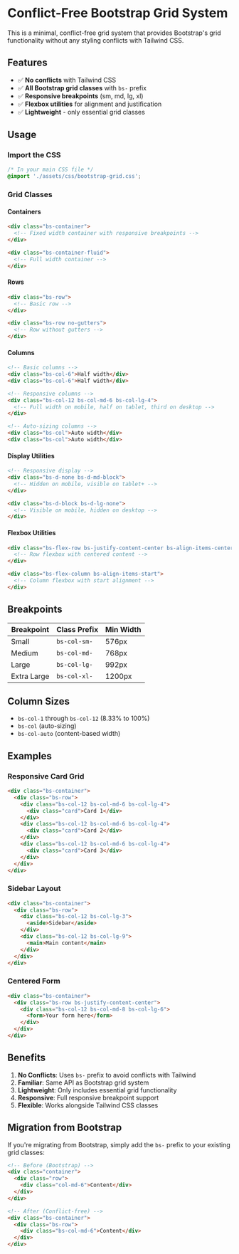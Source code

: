 # Conflict-Free Bootstrap Grid System

This is a minimal, conflict-free grid system that provides Bootstrap's grid functionality without any styling conflicts with Tailwind CSS.

## Features

- ✅ **No conflicts** with Tailwind CSS
- ✅ **All Bootstrap grid classes** with `bs-` prefix
- ✅ **Responsive breakpoints** (sm, md, lg, xl)
- ✅ **Flexbox utilities** for alignment and justification
- ✅ **Lightweight** - only essential grid classes

## Usage

### Import the CSS

```css
/* In your main CSS file */
@import './assets/css/bootstrap-grid.css';
```

### Grid Classes

#### Containers
```html
<div class="bs-container">
  <!-- Fixed width container with responsive breakpoints -->
</div>

<div class="bs-container-fluid">
  <!-- Full width container -->
</div>
```

#### Rows
```html
<div class="bs-row">
  <!-- Basic row -->
</div>

<div class="bs-row no-gutters">
  <!-- Row without gutters -->
</div>
```

#### Columns
```html
<!-- Basic columns -->
<div class="bs-col-6">Half width</div>
<div class="bs-col-6">Half width</div>

<!-- Responsive columns -->
<div class="bs-col-12 bs-col-md-6 bs-col-lg-4">
  <!-- Full width on mobile, half on tablet, third on desktop -->
</div>

<!-- Auto-sizing columns -->
<div class="bs-col">Auto width</div>
<div class="bs-col">Auto width</div>
```

#### Display Utilities
```html
<!-- Responsive display -->
<div class="bs-d-none bs-d-md-block">
  <!-- Hidden on mobile, visible on tablet+ -->
</div>

<div class="bs-d-block bs-d-lg-none">
  <!-- Visible on mobile, hidden on desktop -->
</div>
```

#### Flexbox Utilities
```html
<div class="bs-flex-row bs-justify-content-center bs-align-items-center">
  <!-- Row flexbox with centered content -->
</div>

<div class="bs-flex-column bs-align-items-start">
  <!-- Column flexbox with start alignment -->
</div>
```

## Breakpoints

| Breakpoint | Class Prefix | Min Width |
|------------|--------------|-----------|
| Small      | `bs-col-sm-` | 576px     |
| Medium     | `bs-col-md-` | 768px     |
| Large      | `bs-col-lg-` | 992px     |
| Extra Large| `bs-col-xl-` | 1200px    |

## Column Sizes

- `bs-col-1` through `bs-col-12` (8.33% to 100%)
- `bs-col` (auto-sizing)
- `bs-col-auto` (content-based width)

## Examples

### Responsive Card Grid
```html
<div class="bs-container">
  <div class="bs-row">
    <div class="bs-col-12 bs-col-md-6 bs-col-lg-4">
      <div class="card">Card 1</div>
    </div>
    <div class="bs-col-12 bs-col-md-6 bs-col-lg-4">
      <div class="card">Card 2</div>
    </div>
    <div class="bs-col-12 bs-col-md-6 bs-col-lg-4">
      <div class="card">Card 3</div>
    </div>
  </div>
</div>
```

### Sidebar Layout
```html
<div class="bs-container">
  <div class="bs-row">
    <div class="bs-col-12 bs-col-lg-3">
      <aside>Sidebar</aside>
    </div>
    <div class="bs-col-12 bs-col-lg-9">
      <main>Main content</main>
    </div>
  </div>
</div>
```

### Centered Form
```html
<div class="bs-container">
  <div class="bs-row bs-justify-content-center">
    <div class="bs-col-12 bs-col-md-8 bs-col-lg-6">
      <form>Your form here</form>
    </div>
  </div>
</div>
```

## Benefits

1. **No Conflicts**: Uses `bs-` prefix to avoid conflicts with Tailwind
2. **Familiar**: Same API as Bootstrap grid system
3. **Lightweight**: Only includes essential grid functionality
4. **Responsive**: Full responsive breakpoint support
5. **Flexible**: Works alongside Tailwind CSS classes

## Migration from Bootstrap

If you're migrating from Bootstrap, simply add the `bs-` prefix to your existing grid classes:

```html
<!-- Before (Bootstrap) -->
<div class="container">
  <div class="row">
    <div class="col-md-6">Content</div>
  </div>
</div>

<!-- After (Conflict-free) -->
<div class="bs-container">
  <div class="bs-row">
    <div class="bs-col-md-6">Content</div>
  </div>
</div>
```
